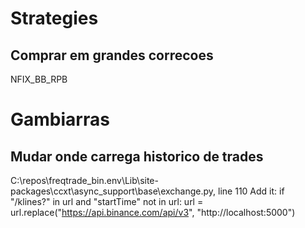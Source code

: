 
# Strategies

## Comprar em grandes correcoes
NFIX_BB_RPB


# Gambiarras

## Mudar onde carrega historico de trades
C:\repos\freqtrade_bin\.env\Lib\site-packages\ccxt\async_support\base\exchange.py, line 110
Add it:
        if "/klines?" in url and "startTime" not in url:
            url = url.replace("https://api.binance.com/api/v3", "http://localhost:5000")